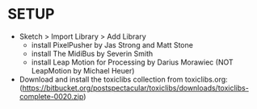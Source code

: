SETUP
=====

- Sketch > Import Library > Add Library
  - install PixelPusher by Jas Strong and Matt Stone
  - install The MidiBus by Severin Smith
  - install Leap Motion for Processing by Darius Morawiec (NOT LeapMotion by Michael Heuer)
- Download and install the toxiclibs collection from toxiclibs.org: (https://bitbucket.org/postspectacular/toxiclibs/downloads/toxiclibs-complete-0020.zip)
